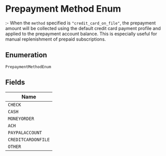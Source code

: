 
# Prepayment Method Enum

:- When the `method` specified is `"credit_card_on_file"`, the prepayment amount will be collected using the default credit card payment profile and applied to the prepayment account balance. This is especially useful for manual replenishment of prepaid subscriptions.

## Enumeration

`PrepaymentMethodEnum`

## Fields

| Name |
|  --- |
| `CHECK` |
| `CASH` |
| `MONEYORDER` |
| `ACH` |
| `PAYPALACCOUNT` |
| `CREDITCARDONFILE` |
| `OTHER` |

